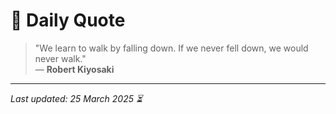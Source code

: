 # 📜 Daily Quote

> "We learn to walk by falling down. If we never fell down, we would never walk."  
> — **Robert Kiyosaki**

---

_Last updated: 25 March 2025 ⏳_
